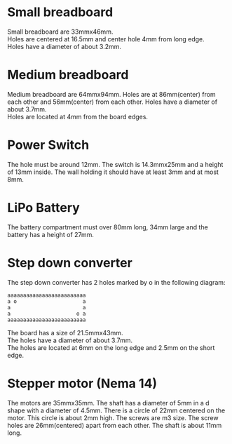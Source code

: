 # Small breadboard
Small breadboard are 33mmx46mm.  
Holes are centered at 16.5mm and center hole 4mm from long edge.  
Holes have a diameter of about 3.2mm.

# Medium breadboard
Medium breadboard are 64mmx94mm. Holes are at 86mm(center) from each other and 56mm(center) from each other.
Holes have a diameter of about 3.7mm.  
Holes are located at 4mm from the board edges.

# Power Switch

The hole must be around 12mm. The switch is 14.3mmx25mm and a height of 13mm inside. The wall holding it 
should have at least 3mm and at most 8mm.

# LiPo Battery

The battery compartment must over 80mm long, 34mm large and the battery has a height of 27mm.

# Step down converter

The step down converter has 2 holes marked by o in the following diagram:

    aaaaaaaaaaaaaaaaaaaaaaaaa  
    a o                     a  
    a                       a  
    a                     o a  
    aaaaaaaaaaaaaaaaaaaaaaaaa  

The board has a size of 21.5mmx43mm.  
The holes have a diameter of about 3.7mm.  
The holes are located at 6mm on the long edge and 2.5mm on the short edge.

# Stepper motor (Nema 14)

The motors are 35mmx35mm. The shaft has a diameter of 5mm in a d shape with a diameter of 4.5mm. There is a circle of 22mm centered on the motor. This circle is about 2mm high. The screws are m3 size. The screw holes are 26mm(centered) apart from each other. The shaft is about 11mm long.